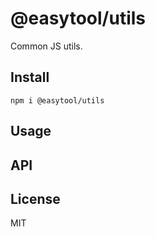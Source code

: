 # @easytool/utils
Common JS utils.

## Install
```
npm i @easytool/utils
```

## Usage

## API

## License
MIT